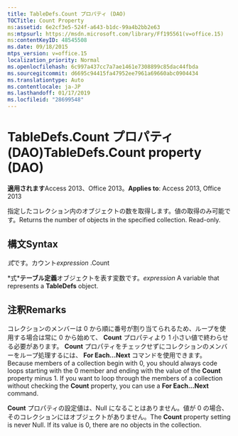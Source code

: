 ```yaml
---
title: TableDefs.Count プロパティ (DAO)
TOCTitle: Count Property
ms:assetid: 6e2cf3e5-524f-a643-b1dc-99a4b2bb2e63
ms:mtpsurl: https://msdn.microsoft.com/library/Ff195561(v=office.15)
ms:contentKeyID: 48545508
ms.date: 09/18/2015
mtps_version: v=office.15
localization_priority: Normal
ms.openlocfilehash: 6c997a437cc7a7ae1461e7308899c85dac44fbda
ms.sourcegitcommit: d6695c94415fa47952ee7961a69660abc0904434
ms.translationtype: Auto
ms.contentlocale: ja-JP
ms.lasthandoff: 01/17/2019
ms.locfileid: "28699548"
---
```

# <a name="tabledefscount-property-dao"></a><span data-ttu-id="ee8af-102">TableDefs.Count プロパティ (DAO)</span><span class="sxs-lookup"><span data-stu-id="ee8af-102">TableDefs.Count property (DAO)</span></span>


<span data-ttu-id="ee8af-103">**適用されます**Access 2013、Office 2013。</span><span class="sxs-lookup"><span data-stu-id="ee8af-103">**Applies to**: Access 2013, Office 2013</span></span>

<span data-ttu-id="ee8af-p101">指定したコレクション内のオブジェクトの数を取得します。値の取得のみ可能です。</span><span class="sxs-lookup"><span data-stu-id="ee8af-p101">Returns the number of objects in the specified collection. Read-only.</span></span>

## <a name="syntax"></a><span data-ttu-id="ee8af-106">構文</span><span class="sxs-lookup"><span data-stu-id="ee8af-106">Syntax</span></span>

<span data-ttu-id="ee8af-107">*式*です。カウント</span><span class="sxs-lookup"><span data-stu-id="ee8af-107">*expression* .Count</span></span>

<span data-ttu-id="ee8af-108">\*式\***テーブル定義**オブジェクトを表す変数です。</span><span class="sxs-lookup"><span data-stu-id="ee8af-108">*expression* A variable that represents a **TableDefs** object.</span></span>

## <a name="remarks"></a><span data-ttu-id="ee8af-109">注釈</span><span class="sxs-lookup"><span data-stu-id="ee8af-109">Remarks</span></span>

<span data-ttu-id="ee8af-p102">コレクションのメンバーは 0 から順に番号が割り当てられるため、ループを使用する場合は常に 0 から始めて、 **Count** プロパティより 1 小さい値で終わらせる必要があります。 **Count** プロパティをチェックせずにコレクションのメンバーをループ処理するには、 **For Each...Next** コマンドを使用できます。</span><span class="sxs-lookup"><span data-stu-id="ee8af-p102">Because members of a collection begin with 0, you should always code loops starting with the 0 member and ending with the value of the **Count** property minus 1. If you want to loop through the members of a collection without checking the **Count** property, you can use a **For Each...Next** command.</span></span>

<span data-ttu-id="ee8af-p103">**Count** プロパティの設定値は、Null になることはありません。値が 0 の場合、そのコレクションにはオブジェクトがありません。</span><span class="sxs-lookup"><span data-stu-id="ee8af-p103">The **Count** property setting is never Null. If its value is 0, there are no objects in the collection.</span></span>

